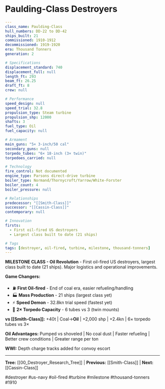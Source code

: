 # Paulding-Class Destroyers

```yaml
---
class_name: Paulding-Class
hull_numbers: DD-22 to DD-42
ships_built: 21
commissioned: 1910-1912
decommissioned: 1919-1920
era: Thousand Tonners
generation: 2

# Specifications
displacement_standard: 740
displacement_full: null
length_ft: 293
beam_ft: 26.25
draft_ft: 8
crew: null

# Performance
speed_design: null
speed_trial: 32.8
propulsion_type: Steam turbine
propulsion_shp: 12000
shafts: 3
fuel_type: Oil
fuel_capacity: null

# Armament
main_guns: "5× 3-inch/50 cal"
secondary_guns: null
torpedo_tubes: "6× 18-inch (3× twin)"
torpedoes_carried: null

# Technology
fire_control: Not documented
engine_type: Parsons direct-drive turbine
boiler_type: Normand/Thornycroft/Yarrow/White-Forster
boiler_count: 4
boiler_pressure: null

# Relationships
predecessor: "[[Smith-Class]]"
successor: "[[Cassin-Class]]"
contemporary: null

# Innovation
firsts:
  - First oil-fired US destroyers
  - Largest class built to date (21 ships)

# Tags
tags: [destroyer, oil-fired, turbine, milestone, thousand-tonners]
---
```

**MILESTONE CLASS - Oil Revolution** - First oil-fired US destroyers, largest class built to date (21 ships). Major logistics and operational improvements.

**Game Changers:**
- ⛽ **First Oil-fired** - End of coal era, easier refueling/handling
- 🏭 **Mass Production** - 21 ships (largest class yet)
- ⚡ **Speed Demon** - 32.8kn trial speed (fastest yet)
- 🚀 **2× Torpedo Capacity** - 6 tubes vs 3 (twin mounts)

**vs [[Smith-Class]]:** +40t | Coal→**Oil** | +2,000 shp | +2.4kn | 6× torpedo tubes vs 3×

**Oil Advantages:** Pumped vs shoveled | No coal dust | Faster refueling | Better crew conditions | Greater range per ton

**WWI:** Depth charge tracks added for convoy escort

---
**Tree:** [[00_Destroyer_Research_Tree]] | **Previous:** [[Smith-Class]] | **Next:** [[Cassin-Class]]

#destroyer #us-navy #oil-fired #turbine #milestone #thousand-tonners #1910
